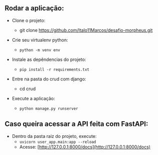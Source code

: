 
## Rodar a aplicação:

- Clone o projeto:
    - git clone https://github.com/Italo11Marcos/desafio-morpheus.git

- Crie seu virtualenv python:
    - ``python -m venv env``

- Instale as depêndencias do projeto:
    - ``pip install -r requirements.txt``

- Entre na pasta do crud com django:
    - cd crud

- Execute a aplicação:
    - ``python manage.py runserver``

## Caso queira acessar a API feita com FastAPI:

- Dentro da pasta raiz do projeto, execute:
    - ``uvicorn user_app.main:app --reload``
    - Acesse: [http://127.0.0.1:8000/docs](http://127.0.0.1:8000/docs)

